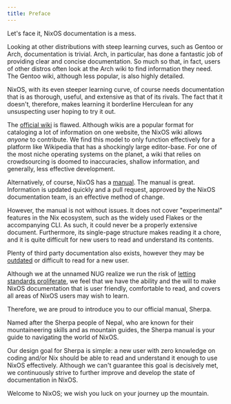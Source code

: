 ```yaml
---
title: Preface
---
```

Let's face it, NixOS documentation is a mess.

Looking at other distributions with steep learning curves, such as Gentoo or Arch, documentation is trivial. Arch, in particular, has done a fantastic job of providing clear and concise documentation. So much so that, in fact, users of other distros often look at the Arch wiki to find information they need. The Gentoo wiki, although less popular, is also highly detailed.

NixOS, with its even steeper learning curve, of course needs documentation that is as thorough, useful, and extensive as that of its rivals. The fact that it doesn't, therefore, makes learning it borderline Herculean for any unsuspecting user hoping to try it out.

The [official wiki](https://wiki.nixos.org) is flawed. Although wikis are a popular format for cataloging a lot of information on one website, the NixOS wiki allows *anyone* to contribute. We find this model to only function effectively for a platform like Wikipedia that has a shockingly large editor-base. For one of the most niche operating systems on the planet, a wiki that relies on crowdsourcing is doomed to inaccuracies, shallow information, and generally, less effective development.

Alternatively, of course, NixOS has a [manual](https://nixos.org/manual/nixos/stable/). The manual is great. Information is updated quickly and a pull request, approved by the NixOS documentation team, is an effective method of change.

However, the manual is not without issues. It does not cover "experimental" features in the Nix ecosystem, such as the widely used Flakes or the accompanying CLI. As such, it could never be a properly extensive document. Furthermore, its single-page structure makes reading it a chore, and it is quite difficult for new users to read and understand its contents.

Plenty of third party documentation also exists, however they may be [outdated](https://nixos.wiki) or difficult to read for a new user.

Although we at the unnamed NUG realize we run the risk of [letting standards proliferate](https://xkcd.com/927/), we feel that we have the ability and the will to make NixOS documentation that is user friendly, comfortable to read, and covers all areas of NixOS users may wish to learn.

Therefore, we are proud to introduce you to our official manual, Sherpa.

Named after the Sherpa people of Nepal, who are known for their mountaineering skills and as mountain guides, the Sherpa manual is your guide to navigating the world of NixOS.

Our design goal for Sherpa is simple: a new user with zero knowledge on coding and/or Nix should be able to read and understand it enough to use NixOS effectively. Although we can't guarantee this goal is decisively met, we continuously strive to further improve and develop the state of documentation in NixOS.

Welcome to NixOS; we wish you luck on your journey up the mountain.
